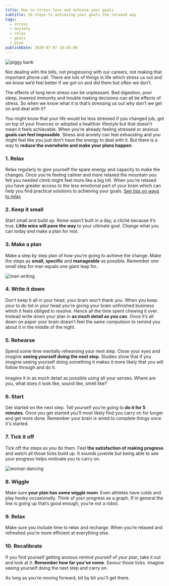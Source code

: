 ```yaml
---
title: How to stress less and achieve your goals
subtitle: 10 steps to achieving your goals the relaxed way
tags:
  - stress
  - anxiety
  - relax
  - goals
  - plan
publishDate: 2020-07-07 18:45:00
---
```

![piggy bank](/uploads/piggy-bank.jpg "Photo by Damir Spanic on Unsplash")

Not dealing with the bills, not progressing with our careers, not making that important phone call. There are lots of things in life which stress us out and we know we’d feel better if we got on and did them but often we don’t.

The effects of long term stress can be unpleasant. Bad digestion, poor sleep, lowered immunity and trouble making decisions can all be effects of stress. So when we know what it is that’s stressing us out why don’t we get on and deal with it?

You might know that your life would be less stressed if you changed job, got on top of your finances or adopted a healthier lifestyle but that doesn’t mean it feels achievable. When you’re already feeling stressed or anxious **goals can feel impossible**. Stress and anxiety can feel exhausting and you might feel like you just don’t have the energy to deal with it. But there is a way to **reduce the overwhelm and make your plans happen**.

### 1. Relax

Relax regularly to give yourself the spare energy and capacity to make the changes. Once you’re feeling calmer and more relaxed the mountain you felt you needed climb might feel more like a big hill. When you’re relaxed you have greater access to the less emotional part of your brain which can help you find practical solutions to achieving your goals. [See tips on ways to relax](/blog/how-to-relax/)

### 2. Keep it small

Start small and build up. Rome wasn’t built in a day, a cliché because it’s true. **Little wins will pave the way** to your ultimate goal. Change what you can today and make a plan for rest.

### 3. Make a plan

Make a step by step plan of how you’re going to achieve the change. Make the steps as **small, specific** and **manageable** as possible. Remember one small step for man equals one giant leap for..

![man writing](/uploads/man-writing.jpg "Photo by Brad Neathery on Unsplash")

### 4. Write it down

Don’t keep it all in your head, your brain won’t thank you. When you keep your to do list in your head you’re giving your brain unfinished business which it feels obliged to resolve. Hence all the time spent chewing it over. Instead write down your plan in **as much detail as you can**. Once it’s all down on paper your brain doesn’t feel the same compulsion to remind you about it in the middle of the night.

### 5. Rehearse

Spend some time mentally rehearsing your next step. Close your eyes and imagine **seeing yourself doing the next step**. Studies show that if you imagine seeing yourself doing something it makes it more likely that you will follow through and do it. \
\
Imagine it in as much detail as possible using all your senses. Where are you, what does it look like, sound like, smell like?

### 6. Start

Get started on the next step. Tell yourself you’re going to **do it for 5 minutes**. Once you get started you’ll most likely find you carry on for longer and get more done. Remember your brain is wired to complete things once it's started.

### 7. Tick it off

Tick off the steps as you do them. Feel **the satisfaction of making progress** and watch all those ticks build up. It sounds juvenile but being able to see your progress helps motivate you to carry on.

![woman dancing](/uploads/woman-dancing.jpg "Photo by Juan Camilo Navia on Unsplash")

### 8. Wiggle

Make sure **your plan has some wiggle room**. Even athletes have colds and play hooky occasionally. Think of your progress as a graph. If in general the line is going up that’s good enough, you’re not a robot.

### 9. Relax

Make sure you include time to relax and recharge. When you’re relaxed and refreshed you’re more efficient at everything else.

### **10. Recalibrate**

If you find yourself getting anxious remind yourself of your plan, take it out and look at it. **Remember how far you’ve come**. Savour those ticks. Imagine seeing yourself doing the next step and carry on.

As long as you're moving forward, bit by bit you'll get there.